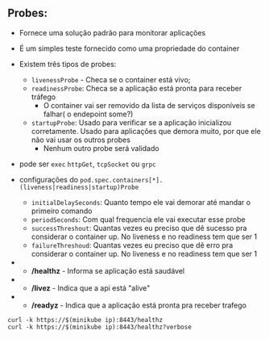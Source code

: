 ## Probes:

- Fornece uma solução padrão para monitorar aplicações
- É um simples teste fornecido como uma propriedade do container
- Existem três tipos de probes:
	- `livenessProbe` - Checa se o container está vivo;
	- `readinessProbe`: Checa se a aplicação está pronta para receber tráfego
		- O container vai ser removido da lista de serviços disponíveis se falhar( o endepoint some?)
	- `startupProbe`: Usado para  verificar se a aplicação inicializou corretamente. Usado para aplicações que demora muito, por que ele não vai usar os outros probes
		- Nenhum outro probe será validado
-  pode ser `exec` `httpGet`, `tcpSocket` ou `grpc`
- configurações do `pod.spec.containers[*].(liveness|readiness|startup)Probe`
	- `initialDelaySeconds`:  Quanto tempo ele vai demorar até mandar o primeiro comando
	- `periodSeconds`: Com qual frequencia ele vai executar esse probe
	- `successThreshout`: Quantas vezes eu preciso que dê sucesso pra considerar o container up. No liveness e no readiness tem que ser 1
	- `failureThreshoud`: Quantas vezes eu preciso que dê erro pra considerar o container up. No liveness e no readiness tem que ser 1



- - **/healthz** - Informa se aplicação está saudável
- - **/livez** - Indica que a api está "alive"
- - **/readyz** - Indica que a aplicação está pronta pra receber trafego 


```shell
curl -k https://$(minikube ip):8443/healthz
curl -k https://$(minikube ip):8443/healthz?verbose
```
